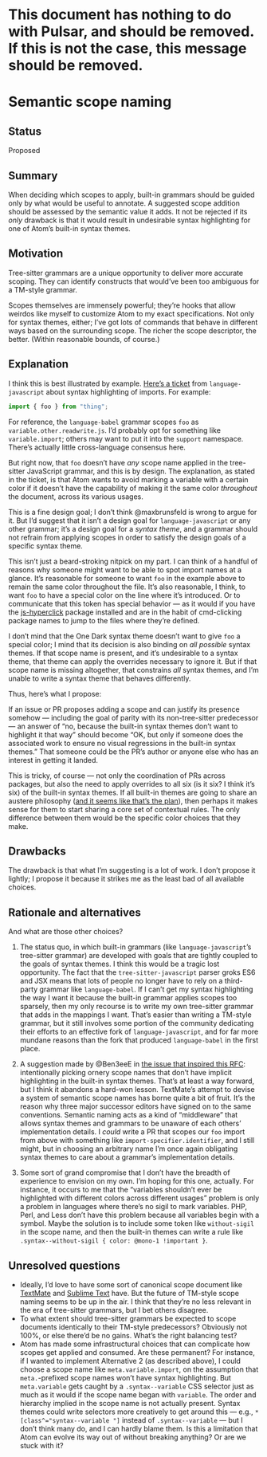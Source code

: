 # This document has nothing to do with Pulsar, and should be removed. If this is not the case, this message should be removed.

# Semantic scope naming

## Status

Proposed

## Summary

When deciding which scopes to apply, built-in grammars should be guided only by what would be useful to annotate. A suggested scope addition should be assessed by the semantic value it adds. It not be rejected if its _only_ drawback is that it would result in undesirable syntax highlighting for one of Atom’s built-in syntax themes.

## Motivation

Tree-sitter grammars are a unique opportunity to deliver more accurate scoping. They can identify constructs that would’ve been too ambiguous for a TM-style grammar.

Scopes themselves are immensely powerful; they’re hooks that allow weirdos like myself to customize Atom to my exact specifications. Not only for syntax themes, either; I’ve got lots of commands that behave in different ways based on the surrounding scope. The richer the scope descriptor, the better. (Within reasonable bounds, of course.)

## Explanation

I think this is best illustrated by example. [Here’s a ticket](https://github.com/atom/language-javascript/issues/615) from `language-javascript` about syntax highlighting of imports. For example:

```js
import { foo } from "thing";
```

For reference, the `language-babel` grammar scopes `foo` as `variable.other.readwrite.js`. I’d probably opt for something like `variable.import`; others may want to put it into the `support` namespace. There’s actually little cross-language consensus here.

But right now, that `foo` doesn’t have _any_ scope name applied in the tree-sitter JavaScript grammar, and this is by design. The explanation, as stated in the ticket, is that Atom wants to avoid marking a variable with a certain color if it doesn’t have the capability of making it the same color _throughout_ the document, across its various usages.

This is a fine design goal; I don’t think @maxbrunsfeld is wrong to argue for it. But I’d suggest that it isn’t a design goal for `language-javascript` or any other grammar; it’s a design goal for a _syntax theme_, and a grammar should not refrain from applying scopes in order to satisfy the design goals of a specific syntax theme.

This isn’t just a beard-stroking nitpick on my part. I can think of a handful of reasons why someone might want to be able to spot import names at a glance. It’s reasonable for someone to want `foo` in the example above to remain the same color throughout the file. It’s also reasonable, I think, to want `foo` to have a special color on the line where it’s introduced. Or to communicate that this token has special behavior — as it would if you have the [js-hyperclick](https://atom.io/packages/js-hyperclick) package installed and are in the habit of cmd-clicking package names to jump to the files where they’re defined.

I don’t mind that the One Dark syntax theme doesn’t want to give `foo` a special color; I mind that its decision is also binding on _all possible_ syntax themes. If that scope name is present, and it’s undesirable to a syntax theme, that theme can apply the overrides necessary to ignore it. But if that scope name is missing altogether, that constrains _all_ syntax themes, and I’m unable to write a syntax theme that behaves differently.

Thus, here’s what I propose:

If an issue or PR proposes adding a scope and can justify its presence somehow — including the goal of parity with its non-tree-sitter predecessor — an answer of “no, because the built-in syntax themes don’t want to highlight it that way” should become “OK, but only if someone does the associated work to ensure no visual regressions in the built-in syntax themes.” That someone could be the PR’s author or anyone else who has an interest in getting it landed.

This is tricky, of course — not only the coordination of PRs across packages, but also the need to apply overrides to all six (is it six? I think it’s six) of the built-in syntax themes. If all built-in themes are going to share an austere philosophy ([and it seems like that’s the plan](https://github.com/atom/atom/pull/18383#issuecomment-435460854)), then perhaps it makes sense for them to start sharing a core set of contextual rules. The only difference between them would be the specific color choices that they make.

## Drawbacks

The drawback is that what I’m suggesting is a lot of work. I don’t propose it lightly; I propose it because it strikes me as the least bad of all available choices.

## Rationale and alternatives

And what are those other choices?

1. The status quo, in which built-in grammars (like `language-javascript`’s tree-sitter grammar) are developed with goals that are tightly coupled to the goals of syntax themes. I think this would be a tragic lost opportunity. The fact that the `tree-sitter-javascript` parser groks ES6 and JSX means that lots of people no longer have to rely on a third-party grammar like `language-babel`. If I can’t get my syntax highlighting the way I want it because the built-in grammar applies scopes too sparsely, then my only recourse is to write my own tree-sitter grammar that adds in the mappings I want. That’s easier than writing a TM-style grammar, but it still involves some portion of the community dedicating their efforts to an effective fork of `language-javascript`, and for far more mundane reasons than the fork that produced `language-babel` in the first place.

2. A suggestion made by @Ben3eeE in [the issue that inspired this RFC](https://github.com/atom/language-javascript/issues/649): intentionally picking ornery scope names that don’t have implicit highlighting in the built-in syntax themes. That’s at least a way forward, but I think it abandons a hard-won lesson. TextMate’s attempt to devise a system of semantic scope names has borne quite a bit of fruit. It’s the reason why three major successor editors have signed on to the same conventions. Semantic naming acts as a kind of “middleware” that allows syntax themes and grammars to be unaware of each others’ implementation details. I _could_ write a PR that scopes our `foo` import from above with something like `import-specifier.identifier`, and I still might, but in choosing an arbitrary name I’m once again obligating syntax themes to care about a grammar’s implementation details.

3. Some sort of grand compromise that I don’t have the breadth of experience to envision on my own. I’m hoping for this one, actually. For instance, it occurs to me that the “variables shouldn’t ever be highlighted with different colors across different usages” problem is only a problem in languages where there’s no sigil to mark variables. PHP, Perl, and Less don’t have this problem because all variables begin with a symbol. Maybe the solution is to include some token like `without-sigil` in the scope name, and then the built-in themes can write a rule like `.syntax--without-sigil { color: @mono-1 !important }`.

## Unresolved questions

- Ideally, I’d love to have some sort of canonical scope document like [TextMate](https://macromates.com/manual/en/language_grammars#naming_conventions) and [Sublime Text](https://www.sublimetext.com/docs/3/scope_naming.html) have. But the future of TM-style scope naming seems to be up in the air. I think that they’re no less relevant in the era of tree-sitter grammars, but I bet others disagree.
- To what extent should tree-sitter grammars be expected to scope documents identically to their TM-style predecessors? Obviously not 100%, or else there’d be no gains. What’s the right balancing test?
- Atom has made some infrastructural choices that can complicate how scopes get applied and consumed. Are these permanent? For instance, if I wanted to implement Alternative 2 (as described above), I could choose a scope name like `meta.variable.import`, on the assumption that `meta.`-prefixed scope names won’t have syntax highlighting. But `meta.variable` gets caught by a `.syntax--variable` CSS selector just as much as it would if the scope name began with `variable`. The order and hierarchy implied in the scope name is not actually present. Syntax themes could write selectors more creatively to get around this — e.g., `*[class^="syntax--variable "]` instead of `.syntax--variable` — but I don’t think many do, and I can hardly blame them. Is this a limitation that Atom can evolve its way out of without breaking anything? Or are we stuck with it?
